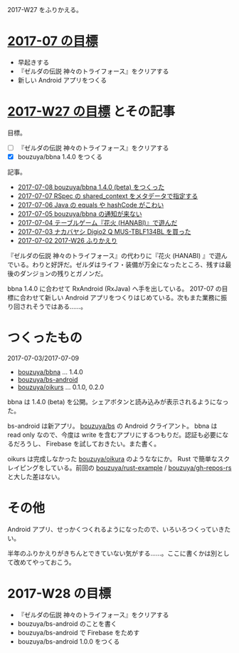 2017-W27 をふりかえる。

# [2017-07 の目標][2017-06-30]

- 早起きする
- 『ゼルダの伝説 神々のトライフォース』をクリアする
- 新しい Android アプリをつくる

# [2017-W27 の目標][2017-07-02] とその記事

目標。

- [ ] 『ゼルダの伝説 神々のトライフォース』をクリアする
- [x] bouzuya/bbna 1.4.0 をつくる

記事。

- [2017-07-08 bouzuya/bbna 1.4.0 (beta) をつくった][2017-07-08]
- [2017-07-07 RSpec の shared_context をメタデータで指定する][2017-07-07]
- [2017-07-06 Java の equals や hashCode がこわい][2017-07-06]
- [2017-07-05 bouzuya/bbna の通知が来ない][2017-07-05]
- [2017-07-04 テーブルゲーム『花火 (HANABI)』で遊んだ][2017-07-04]
- [2017-07-03 ナカバヤシ Digio2 Q MUS-TBLF134BL を買った][2017-07-03]
- [2017-07-02 2017-W26 ふりかえり][2017-07-02]

『ゼルダの伝説 神々のトライフォース』の代わりに『花火 (HANABI) 』で遊んでいる。わりと好評だ。ゼルダはライフ・装備が万全になったところ、残すは最後のダンジョンの残りとガノンだ。

bbna 1.4.0 に合わせて RxAndroid (RxJava) へ手を出している。 2017-07 の目標に合わせて新しい Android アプリをつくりはじめている。次もまた業務に振り回されそうではある……。

# つくったもの

2017-07-03/2017-07-09

- [bouzuya/bbna][] ... 1.4.0
- [bouzuya/bs-android][]
- [bouzuya/oikurs][] ... 0.1.0, 0.2.0

bbna は 1.4.0 (beta) を公開。シェアボタンと読み込みが表示されるようになった。

bs-android は新アプリ。 [bouzuya/bs][] の Android クライアント。 bbna は read only なので、今度は write を含むアプリにするつもりだ。認証も必要になるだろうし、 Firebase を試しておきたい。また書く。

oikurs は完成しなかった [bouzuya/oikura][] のようななにか。 Rust で簡単なスクレイピングをしている。前回の [bouzuya/rust-example][] / [bouzuya/gh-repos-rs][] と大した差はない。

# その他

Android アプリ、せっかくつくれるようになったので、いろいろつくっていきたい。

半年のふりかえりがきちんとできていない気がする……。ここに書くかは別として改めてやっておこう。

# 2017-W28 の目標

- 『ゼルダの伝説 神々のトライフォース』をクリアする
- bouzuya/bs-android のことを書く
- bouzuya/bs-android で Firebase をためす
- bouzuya/bs-android 1.0.0 をつくる

[2017-06-30]: https://blog.bouzuya.net/2017/06/30/
[2017-07-02]: https://blog.bouzuya.net/2017/07/02/
[2017-07-03]: https://blog.bouzuya.net/2017/07/03/
[2017-07-04]: https://blog.bouzuya.net/2017/07/04/
[2017-07-05]: https://blog.bouzuya.net/2017/07/05/
[2017-07-06]: https://blog.bouzuya.net/2017/07/06/
[2017-07-07]: https://blog.bouzuya.net/2017/07/07/
[2017-07-08]: https://blog.bouzuya.net/2017/07/08/
[bouzuya/bbna]: https://github.com/bouzuya/bbna
[bouzuya/bs-android]: https://github.com/bouzuya/bs-android
[bouzuya/bs]: https://github.com/bouzuya/bs
[bouzuya/gh-repos-rs]: https://github.com/bouzuya/gh-repos-rs
[bouzuya/oikura]: https://github.com/bouzuya/oikura
[bouzuya/oikurs]: https://github.com/bouzuya/oikurs
[bouzuya/rust-example]: https://github.com/bouzuya/rust-example
